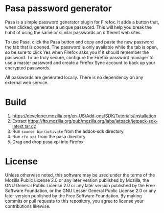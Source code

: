 Pasa password generator
=======================

Pasa is a simple password generator plugin for Firefox. It adds a button that,
when clicked, generates a unique password. This will help you break the habit
of using the same or similar passwords on different web sites.

To use Pasa, click the Pasa button and copy and paste the new password the tab
that is opened. The password is only available while the tab is open, so be sure
to click Yes when Firefox asks you if it should remember the password. To be
truly secure, configure the Firefox password manager to use a master password
and create a Firefox Sync account to back up your encrypted passwords.

All passwords are generated locally. There is no dependency on any external web
service.

Build
=====
1. https://developer.mozilla.org/en-US/Add-ons/SDK/Tutorials/Installation
2. Extract https://ftp.mozilla.org/pub/mozilla.org/labs/jetpack/jetpack-sdk-latest.tar.gz
3. Run `source bin/activate` from the addok-sdk directory
4. Run `cfx xpi` from the pasa directory
5. Drag and drop pasa.xpi into Firefox

License
=======
Unless otherwise noted, this software may be used under the terms of the Mozilla
Public License 2.0 or any later version published by Mozilla, the GNU General
Public License 2.0 or any later version published by the Free Software
Foundation, or the GNU Lesser General Public License 2.0 or any later version
published by the Free Software Foundation. By making commits or pull requests to
this repository, you agree to license your contributions likewise.

